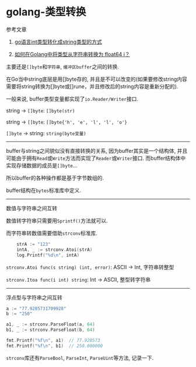 # golang-类型转换

参考文章

1. [go语言int类型转化成string类型的方式](https://blog.csdn.net/love_se/article/details/7947511)

2. [如何在Golang中将类型从字符串转换为 float64 i？](https://cloud.tencent.com/developer/ask/44574/answer/70011)

主要还是`[]byte`和`字符串`, `缓冲区buffer`之间的转换.

在Go当中string底层是用[]byte存的, 并且是不可以改变的(如果要修改string内容需要将string转换为[]byte或[]rune，并且修改后的string内容是重新分配的).

一般来说, buffer类型变量都实现了`io.Reader/Writer`接口.


string -> `[]byte`: `[]byte(str)`

string -> `[]byte`: `[]byte{'h', 'e', 'l', 'l', 'o'}`

`[]byte` -> string: `string(byte变量)`

------

buffer与string之间貌似没有直接转换的关系, 因为buffer其实是一个结构体, 并且可能由于拥有`Read`或`Write`方法而实现了`Reader`或`Writer`接口. 而buffer结构体中实现存储数据的成员是`[]byte`...

所以buffer的各种操作都是基于字节数组的.

buffer结构在`bytes`标准库中定义. 

------

数值与字符串之间互转

数值转字符串只需要用`Sprintf()`方法就可以.

而字符串转数值需要借助`strconv`标准库.

```go
	strA := "123"
	intA, _ := strconv.Atoi(strA)
	log.Printf("%d\n", intA)
```

`strconv.Atoi func(s string) (int, error)`: ASCII -> Int, 字符串转整型

`strconv.Itoa func(i int) string`: Int -> ASCII, 整型转字符串

------

浮点型与字符串之间互转

```go
a := "77.9285731709928"
b := "250"

a1, _ := strconv.ParseFloat(a, 64)
b1, _ := strconv.ParseFloat(b, 64)

fmt.Printf("%f\n", a1)	// 77.928573
fmt.Printf("%f\n", b1)	// 250.000000
```

`strconv`库还有`ParseBool`, `ParseInt`, `ParseUint`等方法, 记录一下.